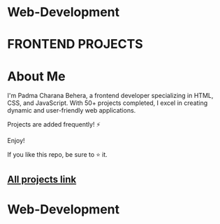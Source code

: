 # Web-Development
# FRONTEND PROJECTS 

# About Me

I'm Padma Charana Behera, a frontend developer specializing in HTML, CSS, and JavaScript. With 50+ projects completed, I excel in creating dynamic and user-friendly web applications.

Projects are added frequently! ⚡

Enjoy!

If you like this repo, be sure to ⭐ it.

## [All projects link](https://github.com/Padma-78) 

# Web-Development
